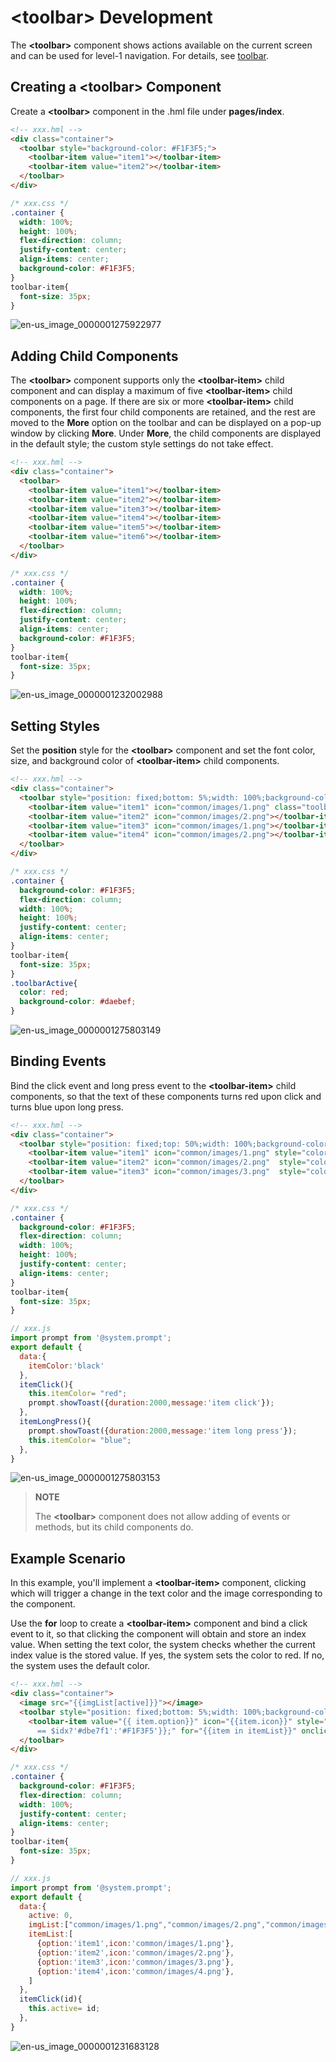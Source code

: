# &lt;toolbar&gt; Development


The **&lt;toolbar&gt;** component shows actions available on the current screen and can be used for level-1 navigation. For details, see [toolbar](../reference/arkui-js/js-components-basic-toolbar.md).


## Creating a &lt;toolbar&gt; Component

Create a **&lt;toolbar&gt;** component in the .hml file under **pages/index**.


```html
<!-- xxx.hml -->
<div class="container">
  <toolbar style="background-color: #F1F3F5;">
    <toolbar-item value="item1"></toolbar-item>
    <toolbar-item value="item2"></toolbar-item>
  </toolbar>
</div>
```


```css
/* xxx.css */
.container {
  width: 100%;
  height: 100%; 
  flex-direction: column;
  justify-content: center;
  align-items: center;
  background-color: #F1F3F5;
}
toolbar-item{
  font-size: 35px;
}
```

![en-us_image_0000001275922977](figures/en-us_image_0000001275922977.gif)


## Adding Child Components

The **&lt;toolbar&gt;** component supports only the **&lt;toolbar-item&gt;** child component and can display a maximum of five **&lt;toolbar-item&gt;** child components on a page. If there are six or more **&lt;toolbar-item&gt;** child components, the first four child components are retained, and the rest are moved to the **More** option on the toolbar and can be displayed on a pop-up window by clicking **More**. Under **More**, the child components are displayed in the default style; the custom style settings do not take effect.

```html
<!-- xxx.hml -->
<div class="container">
  <toolbar>
    <toolbar-item value="item1"></toolbar-item>    
    <toolbar-item value="item2"></toolbar-item>    
    <toolbar-item value="item3"></toolbar-item>    
    <toolbar-item value="item4"></toolbar-item>    
    <toolbar-item value="item5"></toolbar-item>    
    <toolbar-item value="item6"></toolbar-item>
  </toolbar>
</div>
```


```css
/* xxx.css */
.container {
  width: 100%;
  height: 100%; 
  flex-direction: column;
  justify-content: center;
  align-items: center;
  background-color: #F1F3F5;
}
toolbar-item{
  font-size: 35px;
}
```

![en-us_image_0000001232002988](figures/en-us_image_0000001232002988.gif)


## Setting Styles

Set the **position** style for the **&lt;toolbar&gt;** component and set the font color, size, and background color of **&lt;toolbar-item&gt;** child components.



```html
<!-- xxx.hml -->
<div class="container">
  <toolbar style="position: fixed;bottom: 5%;width: 100%;background-color: #F1F3F5;">
    <toolbar-item value="item1" icon="common/images/1.png" class="toolbarActive"></toolbar-item>
    <toolbar-item value="item2" icon="common/images/2.png"></toolbar-item>
    <toolbar-item value="item3" icon="common/images/1.png"></toolbar-item>
    <toolbar-item value="item4" icon="common/images/2.png"></toolbar-item>
  </toolbar>
</div>
```



```css
/* xxx.css */
.container {
  background-color: #F1F3F5;
  flex-direction: column;
  width: 100%;
  height: 100%; 
  justify-content: center;
  align-items: center;
}
toolbar-item{
  font-size: 35px;
}
.toolbarActive{
  color: red;
  background-color: #daebef;
}
```


![en-us_image_0000001275803149](figures/en-us_image_0000001275803149.png)


## Binding Events

Bind the click event and long press event to the **&lt;toolbar-item&gt;** child components, so that the text of these components turns red upon click and turns blue upon long press.


```html
<!-- xxx.hml -->
<div class="container">
  <toolbar style="position: fixed;top: 50%;width: 100%;background-color: #F1F3F5;">
    <toolbar-item value="item1" icon="common/images/1.png" style="color: {{itemColor}};" onclick="itemClick"></toolbar-item>
    <toolbar-item value="item2" icon="common/images/2.png"  style="color: {{itemColor}}"></toolbar-item>
    <toolbar-item value="item3" icon="common/images/3.png"  style="color: {{itemColor}}" onlongpress="itemLongPress"></toolbar-item>
  </toolbar>
</div>
```


```css
/* xxx.css */
.container {
  background-color: #F1F3F5;   
  flex-direction: column;
  width: 100%;
  height: 100%; 
  justify-content: center;
  align-items: center;
}
toolbar-item{
  font-size: 35px;
}
```


```js
// xxx.js
import prompt from '@system.prompt';
export default {
  data:{
    itemColor:'black'
  },
  itemClick(){
    this.itemColor= "red";
    prompt.showToast({duration:2000,message:'item click'});
  },
  itemLongPress(){
    prompt.showToast({duration:2000,message:'item long press'});
    this.itemColor= "blue";
  },
}
```

![en-us_image_0000001275803153](figures/en-us_image_0000001275803153.gif)

> **NOTE**
>
> The **&lt;toolbar&gt;** component does not allow adding of events or methods, but its child components do.


## Example Scenario

In this example, you'll implement a **&lt;toolbar-item&gt;** component, clicking which will trigger a change in the text color and the image corresponding to the component.

Use the **for** loop to create a **&lt;toolbar-item&gt;** component and bind a click event to it, so that clicking the component will obtain and store an index value. When setting the text color, the system checks whether the current index value is the stored value. If yes, the system sets the color to red. If no, the system uses the default color.

```html
<!-- xxx.hml -->
<div class="container">
  <image src="{{imgList[active]}}"></image>
  <toolbar style="position: fixed;bottom: 5%;width: 100%;background-color: #F1F3F5;">
    <toolbar-item value="{{ item.option}}" icon="{{item.icon}}" style="color: {{active == $idx?'red':'black'}};background-color: {{active
      == $idx?'#dbe7f1':'#F1F3F5'}};" for="{{item in itemList}}" onclick="itemClick({{$idx}})"></toolbar-item>
  </toolbar>
</div>
```


```css
/* xxx.css */
.container {
  background-color: #F1F3F5;   
  flex-direction: column;
  width: 100%;
  justify-content: center;
  align-items: center;
}
toolbar-item{
  font-size: 35px;
}
```


```js
// xxx.js
import prompt from '@system.prompt';
export default {
  data:{
    active: 0,
    imgList:["common/images/1.png","common/images/2.png","common/images/3.png","common/images/4.png"],
    itemList:[
      {option:'item1',icon:'common/images/1.png'},
      {option:'item2',icon:'common/images/2.png'},
      {option:'item3',icon:'common/images/3.png'},
      {option:'item4',icon:'common/images/4.png'},
    ]
  },
  itemClick(id){
    this.active= id;
  },
}
```

![en-us_image_0000001231683128](figures/en-us_image_0000001231683128.gif)
